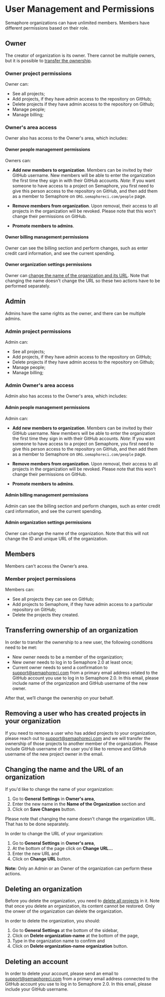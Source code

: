 # User Management and Permissions

Semaphore organizations can have unlimited members. Members have different
permissions based on their role.

## Owner

The creator of organization is its owner. There cannot be multiple owners, but
it is possible to [transfer the ownership](https://docs.semaphoreci.com/article/106-user-management-and-permissions#transferring-ownership-of-an-organization).

### Owner project permissions

Owner can:

- See all projects;
- Add projects, if they have admin access to the repository on GitHub;
- Delete projects if they have admin access to the repository on Github;
- Manage people;
- Manage billing;

### Owner's area access

Owner also has access to the Owner's area, which includes:

#### Owner people management permissions

Owners can:

- **Add new members to organization**. Members can be invited by their GitHub
  username. New members will be able to enter the organization the first time
  they sign in with their GitHub accounts. _Note_: If you want someone to have
  access to a project on Semaphore, you first need to give this person access
  to the repository on GitHub, and then add them as a member to Semaphore on
  `ORG.semaphoreci.com/people` page.

- **Remove members from organization**. Upon removal, their access to all
  projects in the organization will be revoked. Please note that this won't
  change their permissions on GitHub.

- **Promote members to admins**.

#### Owner billing management permissions

Owner can see the billing section and perform changes, such as enter credit
card information, and see the current spending.

#### Owner organization settings permissions

Owner can [change the name of the organization and its URL](https://docs.semaphoreci.com/article/106-user-management-and-permissions#changing-the-name-and-the-url-of-an-organization). Note that changing
the name doesn't change the URL so these two actions have to be performed 
separately.

## Admin

Admins have the same rights as the owner, and there can be multiple admins.

### Admin project permissions

Admin can:

- See all projects;
- Add projects, if they have admin access to the repository on GitHub;
- Delete projects if they have admin access to the repository on Github;
- Manage people;
- Manage billing;

### Admin Owner's area access

Admin also has access to the Owner's area, which includes:

#### Admin people management permissions

Admin can:

- **Add new members to organization**. Members can be invited by their GitHub
  username. New members will be able to enter the organization the first time
  they sign in with their GitHub accounts. _Note_: If you want someone to have
  access to a project on Semaphore, you first need to give this person access
  to the repository on GitHub, and then add them as a member to Semaphore on
  `ORG.semaphoreci.com/people` page.

- **Remove members from organization**. Upon removal, their access to all
  projects in the organization will be revoked. Please note that this won't
  change their permissions on GitHub.

- **Promote members to admins**.

#### Admin billing management permissions

Admin can see the billing section and perform changes, such as enter credit
card information, and see the current spending.

#### Admin organization settings permissions

Owner can change the name of the organization. Note that this will not change
the ID and unique URL of the organization.

## Members

Members can't access the Owner’s area.

### Member project permissions

Members can:

- See all projects they can see on GitHub;
- Add projects to Semaphore, if they have admin access to a particular
  repository on GitHub;
- Delete the projects they created.

## Transferring ownership of an organization

In order to transfer the ownership to a new user, the following conditions need
to be met:

- New owner needs to be a member of the organization;
- New owner needs to log in to Semaphore 2.0 at least once;
- Current owner needs to send a confirmation to [support@semaphoreci.com](mailto:support@semaphoreci.com)
  from a primary email address related to the GitHub account you use to log in
  to Semaphore 2.0. In this email, please include name of the organization and
  GitHub username of the new owner.

After that, we’ll change the ownership on your behalf.

## Removing a user who has created projects in your organization

If you need to remove a user who has added projects to your organization, please 
reach out to [support@semaphoreci.com](mailto:support@semaphoreci.com) and we will transfer the ownership 
of those projects to another member of the organization. Please include GitHub 
username of the user you'd like to remove and GitHub username of the new project 
owner in the email.

## Changing the name and the URL of an organization

If you'd like to change the name of your organization:

1. Go to **General Settings** in **Owner's area**,
2. Enter the new name in the **Name of the Organization** section and
3. Click on **Save Changes** button.

Please note that changing the name doesn't change the organization URL. That has 
to be done separately.

In order to change the URL of your organization:

1. Go to **General Settings** in **Owner's area**,
2. At the bottom of the page click on **Change URL...**
3. Enter the new URL and
4. Click on **Change URL** button.

**Note:** Only an Admin or an Owner of the organization can perform these actions.

## Deleting an organization 

Before you delete the organization, you need to [delete all projects](https://docs.semaphoreci.com/article/63-your-first-project#deleting-a-project) in it. 
Note that once you delete an organization, its content cannot be restored. 
Only the onwer of the organization can delete the organization.

In order to delete the organization, you should:

1. Go to **General Settings** at the bottom of the sidebar,
2. Click on **Delete organization-name** at the bottom of the page,
3. Type in the organization name to confirm and
4. Click on **Delete organization-name organization** button.

## Deleting an account

In order to delete your account, please send an email to
[support@semaphoreci.com](mailto:support@semaphoreci.com) from a primary email
address connected to the GitHub account you use to log in to Semaphore 2.0.
In this email, please include your GitHub username.

